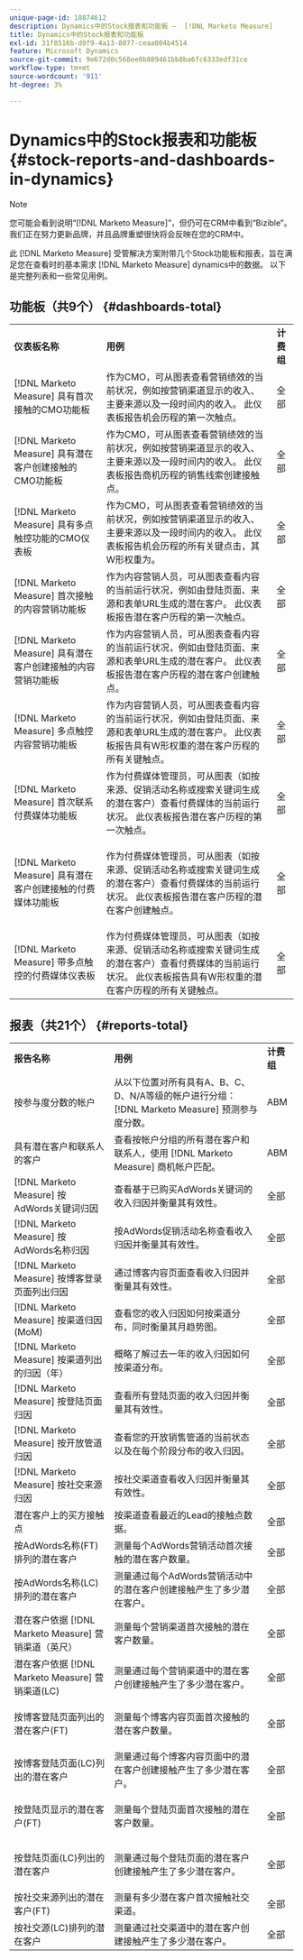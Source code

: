 ```yaml
---
unique-page-id: 18874612
description: Dynamics中的Stock报表和功能板 —  [!DNL Marketo Measure]
title: Dynamics中的Stock报表和功能板
exl-id: 31f8516b-d9f9-4a13-8077-ceaa004b4514
feature: Microsoft Dynamics
source-git-commit: 9e672d0c568ee0b889461bb8ba6fc6333edf31ce
workflow-type: tm+mt
source-wordcount: '911'
ht-degree: 3%

---
```


# Dynamics中的Stock报表和功能板 {#stock-reports-and-dashboards-in-dynamics}

>[!NOTE]
>
>您可能会看到说明“[!DNL Marketo Measure]”，但仍可在CRM中看到“Bizible”。 我们正在努力更新品牌，并且品牌重塑很快将会反映在您的CRM中。

此 [!DNL Marketo Measure] 受管解决方案附带几个Stock功能板和报表，旨在满足您在查看时的基本需求 [!DNL Marketo Measure] dynamics中的数据。 以下是完整列表和一些常见用例。

## 功能板（共9个） {#dashboards-total}

<table> 
 <colgroup> 
  <col> 
  <col> 
  <col> 
 </colgroup> 
 <tbody> 
  <tr> 
   <td><p><strong>仪表板名称</strong></p></td> 
   <td><strong>用例</strong></td> 
   <td><strong>计费组</strong></td> 
  </tr> 
  <tr> 
   <td>[!DNL Marketo Measure] 具有首次接触的CMO功能板</td> 
   <td>作为CMO，可从图表查看营销绩效的当前状况，例如按营销渠道显示的收入、主要来源以及一段时间内的收入。 此仪表板报告机会历程的第一次触点。</td> 
   <td>全部</td> 
  </tr> 
  <tr> 
   <td>[!DNL Marketo Measure] 具有潜在客户创建接触的CMO功能板</td> 
   <td>作为CMO，可从图表查看营销绩效的当前状况，例如按营销渠道显示的收入、主要来源以及一段时间内的收入。 此仪表板报告商机历程的销售线索创建接触点。</td> 
   <td>全部</td> 
  </tr> 
  <tr> 
   <td>[!DNL Marketo Measure] 具有多点触控功能的CMO仪表板</td> 
   <td>作为CMO，可从图表查看营销绩效的当前状况，例如按营销渠道显示的收入、主要来源以及一段时间内的收入。 此仪表板报告机会历程的所有关键点击，其W形权重为。</td> 
   <td>全部</td> 
  </tr> 
  <tr> 
   <td>[!DNL Marketo Measure] 首次接触的内容营销功能板</td> 
   <td>作为内容营销人员，可从图表查看内容的当前运行状况，例如由登陆页面、来源和表单URL生成的潜在客户。 此仪表板报告潜在客户历程的第一次触点。</td> 
   <td>全部</td> 
  </tr> 
  <tr> 
   <td>[!DNL Marketo Measure] 具有潜在客户创建接触的内容营销功能板</td> 
   <td>作为内容营销人员，可从图表查看内容的当前运行状况，例如由登陆页面、来源和表单URL生成的潜在客户。 此仪表板报告潜在客户历程的潜在客户创建触点。</td> 
   <td>全部</td> 
  </tr> 
  <tr> 
   <td>[!DNL Marketo Measure] 多点触控内容营销功能板</td> 
   <td>作为内容营销人员，可从图表查看内容的当前运行状况，例如由登陆页面、来源和表单URL生成的潜在客户。 此仪表板报告具有W形权重的潜在客户历程的所有关键触点。</td> 
   <td>全部</td> 
  </tr> 
  <tr> 
   <td>[!DNL Marketo Measure] 首次联系付费媒体功能板</td> 
   <td>作为付费媒体管理员，可从图表（如按来源、促销活动名称或搜索关键词生成的潜在客户）查看付费媒体的当前运行状况。 此仪表板报告潜在客户历程的第一次触点。</td> 
   <td>全部</td> 
  </tr> 
  <tr> 
   <td>[!DNL Marketo Measure] 具有潜在客户创建接触的付费媒体功能板</td> 
   <td><p>作为付费媒体管理员，可从图表（如按来源、促销活动名称或搜索关键词生成的潜在客户）查看付费媒体的当前运行状况。 此仪表板报告潜在客户历程的潜在客户创建触点。</p></td> 
   <td>全部</td> 
  </tr> 
  <tr> 
   <td>[!DNL Marketo Measure] 带多点触控的付费媒体仪表板</td> 
   <td>作为付费媒体管理员，可从图表（如按来源、促销活动名称或搜索关键词生成的潜在客户）查看付费媒体的当前运行状况。 此仪表板报告具有W形权重的潜在客户历程的所有关键触点。</td> 
   <td>全部</td> 
  </tr> 
 </tbody> 
</table>

## 报表（共21个） {#reports-total}

<table> 
 <colgroup> 
  <col> 
  <col> 
  <col> 
 </colgroup> 
 <tbody> 
  <tr> 
   <td><strong>报告名称</strong></td> 
   <td><strong>用例</strong></td> 
   <td><strong>计费组</strong></td> 
  </tr> 
  <tr> 
   <td>按参与度分数的帐户</td> 
   <td>从以下位置对所有具有A、B、C、D、N/A等级的帐户进行分组： [!DNL Marketo Measure] 预测参与度分数。</td> 
   <td>ABM</td> 
  </tr> 
  <tr> 
   <td>具有潜在客户和联系人的客户</td> 
   <td>查看按帐户分组的所有潜在客户和联系人，使用 [!DNL Marketo Measure] 商机帐户匹配。</td> 
   <td>ABM</td> 
  </tr> 
  <tr> 
   <td>[!DNL Marketo Measure] 按AdWords关键词归因</td> 
   <td>查看基于已购买AdWords关键词的收入归因并衡量其有效性。</td> 
   <td>全部</td> 
  </tr> 
  <tr> 
   <td>[!DNL Marketo Measure] 按AdWords名称归因</td> 
   <td>按AdWords促销活动名称查看收入归因并衡量其有效性。</td> 
   <td>全部</td> 
  </tr> 
  <tr> 
   <td>[!DNL Marketo Measure] 按博客登录页面列出归因</td> 
   <td>通过博客内容页面查看收入归因并衡量其有效性。</td> 
   <td>全部</td> 
  </tr> 
  <tr> 
   <td>[!DNL Marketo Measure] 按渠道归因(MoM)</td> 
   <td>查看您的收入归因如何按渠道分布，同时衡量其月趋势图。</td> 
   <td>全部</td> 
  </tr> 
  <tr> 
   <td>[!DNL Marketo Measure] 按渠道列出的归因（年）</td> 
   <td>概略了解过去一年的收入归因如何按渠道分布。</td> 
   <td>全部</td> 
  </tr> 
  <tr> 
   <td>[!DNL Marketo Measure] 按登陆页面归因</td> 
   <td>查看所有登陆页面的收入归因并衡量其有效性。</td> 
   <td>全部</td> 
  </tr> 
  <tr> 
   <td>[!DNL Marketo Measure] 按开放管道归因</td> 
   <td>查看您的开放销售管道的当前状态以及在每个阶段分布的收入归因。</td> 
   <td>全部</td> 
  </tr> 
  <tr> 
   <td>[!DNL Marketo Measure] 按社交来源归因</td> 
   <td>按社交渠道查看收入归因并衡量其有效性。</td> 
   <td>全部</td> 
  </tr> 
  <tr> 
   <td>潜在客户上的买方接触点</td> 
   <td>按渠道查看最近的Lead的接触点数据。</td> 
   <td>全部</td> 
  </tr> 
  <tr> 
   <td>按AdWords名称(FT)排列的潜在客户</td> 
   <td>测量每个AdWords营销活动首次接触的潜在客户数量。</td> 
   <td>全部</td> 
  </tr> 
  <tr> 
   <td>按AdWords名称(LC)排列的潜在客户</td> 
   <td>测量通过每个AdWords营销活动中的潜在客户创建接触产生了多少潜在客户。</td> 
   <td>全部</td> 
  </tr> 
  <tr> 
   <td>潜在客户依据 [!DNL Marketo Measure] 营销渠道（英尺）</td> 
   <td>测量每个营销渠道首次接触的潜在客户数量。</td> 
   <td>全部</td> 
  </tr> 
  <tr> 
   <td>潜在客户依据 [!DNL Marketo Measure] 营销渠道(LC)</td> 
   <td>测量通过每个营销渠道中的潜在客户创建接触产生了多少潜在客户。</td> 
   <td>全部</td> 
  </tr> 
  <tr> 
   <td>按博客登陆页面列出的潜在客户(FT)</td> 
   <td><p>测量每个博客内容页面首次接触的潜在客户数量。</p></td> 
   <td>全部</td> 
  </tr> 
  <tr> 
   <td>按博客登陆页面(LC)列出的潜在客户</td> 
   <td>测量通过每个博客内容页面中的潜在客户创建接触产生了多少潜在客户。</td> 
   <td>全部</td> 
  </tr> 
  <tr> 
   <td>按登陆页显示的潜在客户(FT)</td> 
   <td><p>测量每个登陆页面首次接触的潜在客户数量。</p></td> 
   <td>全部</td> 
  </tr> 
  <tr> 
   <td><p>按登陆页面(LC)列出的潜在客户</p></td> 
   <td>测量通过每个登陆页面的潜在客户创建接触产生了多少潜在客户。</td> 
   <td>全部</td> 
  </tr> 
  <tr> 
   <td>按社交来源列出的潜在客户(FT)</td> 
   <td>测量有多少潜在客户首次接触社交渠道。</td> 
   <td>全部</td> 
  </tr> 
  <tr> 
   <td>按社交源(LC)排列的潜在客户</td> 
   <td>测量通过社交渠道中的潜在客户创建接触产生了多少潜在客户。</td> 
   <td>全部</td> 
  </tr> 
 </tbody> 
</table>
